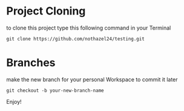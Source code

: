 # Project Cloning
to clone this project type this following command in your Terminal
```shell
git clone https://github.com/nothazel24/testing.git
```
# Branches
make the new branch for your personal Workspace to commit it later
```shell
git checkout -b your-new-branch-name
```
Enjoy!